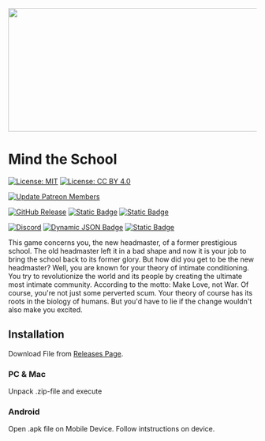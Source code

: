 <div align="center">
  <img src="https://iili.io/dHIFL3G.png" width="1600" height="250"/>
</div>

# Mind the School

[![License: MIT](https://img.shields.io/badge/License-MIT-yellow.svg?style=flat-square)](https://github.com/SuIT-pub/Mind-the-School?tab=License-1-ov-file)
[![License: CC BY 4.0](https://img.shields.io/badge/License-CC_BY_4.0-lightgrey.svg?style=flat-square)](https://github.com/SuIT-pub/Mind-the-School?tab=License-1-ov-file)

[![Update Patreon Members](https://github.com/SuIT-pub/Mind-the-School/actions/workflows/update_members.yml/badge.svg?branch=master)](https://github.com/SuIT-pub/Mind-the-School/actions/workflows/update_members.yml)

[![GitHub Release](https://img.shields.io/github/v/release/SuIT-pub/Mind-the-School?style=flat-square&label=Release)](https://github.com/SuIT-pub/Mind-the-School/releases/latest)
[![Static Badge](https://img.shields.io/badge/-Wiki-grey?style=flat-square&logo=bookstack&logoColor=white)](https://wiki.suit-ji.com)
[![Static Badge](https://img.shields.io/badge/-Jira-blue?style=flat-square&logo=jirasoftware&logoColor=white)](https://suitpub.atlassian.net/jira/software/projects/MTS/boards/1)


[![Discord](https://img.shields.io/discord/1105841057016598569?logo=Discord&logoColor=white&style=flat-square&label=Discord&link=http%3A%2F%2Ftiny.cc%2Fmindtheschooldiscord)](https://discord.suit-ji.com)
[![Dynamic JSON Badge](https://img.shields.io/badge/dynamic/json?url=https%3A%2F%2Fwww.patreon.com%2Fapi%2Fuser%2F93190317&query=%24.included.0.attributes.patron_count&suffix=%20Patreons&style=flat-square&logo=Patreon&logoColor=white&label=Suit-JI&color=red)](https://patreon.suit-ji.com)
[![Static Badge](https://img.shields.io/badge/Itch.io-white?style=flat-square&logo=itchdotio&logoColor=white&labelColor=grey&color=red)](https://itch.suit-ji.com)


This game concerns you, the new headmaster, of a former prestigious school. The old headmaster left it in a bad shape and now it is your job to bring the school back to its former glory. But how did you get to be the new headmaster? Well, you are known for your theory of intimate conditioning. You try to revolutionize the world and its people by creating the ultimate most intimate community. According to the motto: Make Love, not War. Of course, you're not just some perverted scum. Your theory of course has its roots in the biology of humans. But you'd have to lie if the change wouldn't also make you excited.

## Installation

Download  File from [Releases Page](https://github.com/SuIT-pub/Mind-the-School/releases/).

### PC & Mac
Unpack .zip-file and execute
### Android
Open .apk file on Mobile Device. Follow intstructions on device.

